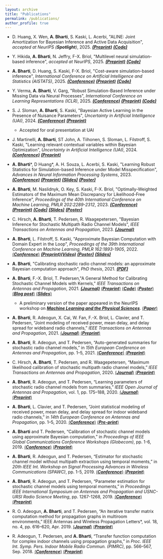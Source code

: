 ```yaml
---
layout: archive
title: "Publications"
permalink: /publications/
author_profile: true
---
```

* D. Huang, X. Wen, **A. Bharti**, S. Kaski, L. Acerbi, "ALINE: Joint Amortization for Bayesian Inference and Active Data Acquisition", *accepted at NeurIPS (***Spotlight***)*, 2025. [***(Preprint)***](https://arxiv.org/abs/2506.07259) [***(Code)***](https://github.com/huangdaolang/aline)

* Y. Hikida, **A. Bharti**, N. Jeffry, F-X. Briol, "Multilevel neural simulation-based inference", *accepted at NeurIPS*, 2025. [***(Preprint)***](https://arxiv.org/abs/2506.06087) [***(Code)***](https://github.com/yugahikida/multilevel-sbi)

* **A. Bharti**, D. Huang, S. Kaski, F-X. Briol, "Cost-aware simulation-based inference", *International Conference on Artificial Intelligence and Statistics (AISTATS)*, 2025. [***(Conference)***](https://proceedings.mlr.press/v258/bharti25a.html)  [***(Preprint)***](https://arxiv.org/abs/2410.07930) [***(Code)***](https://github.com/huangdaolang/cost-aware-sbi)

* Y. Verma, **A. Bharti**, V. Garg, "Robust Simulation-Based Inference under Missing Data via Neural Processes", *International Conference on Learning Representations (ICLR)*, 2025. [***(Conference)***](https://openreview.net/forum?id=GsR3zRCRX5) [***(Preprint)***](https://arxiv.org/abs/2503.01287) [***(Code)***](https://github.com/Aalto-QuML/RISE)
  
* S. J. Sloman, **A. Bharti**, S. Kaski, "Bayesian Active Learning in the Presence of Nuisance Parameters", *Uncertainty in Artificial Intelligence (UAI)*, 2024. [***(Conference)***](https://openreview.net/forum?id=dRa16UhuZi) [***(Preprint)***](https://arxiv.org/abs/2310.14968)
  - Accepted for oral presentation at UAI

* J. Martinelli, **A. Bharti**, ST John, A. Tiihonen, S. Sloman, L. Filstroff, S. Kaski, "Learning relevant contextual variables within Bayesian Optimization", *Uncertainty in Artificial Intelligence (UAI)*, 2024. [***(Conference)***](https://openreview.net/forum?id=qb33ha9frm)  [***(Preprint)***](https://arxiv.org/abs/2305.14120)

* **A. Bharti**\*, D Huang\*, A. H. Souza, L. Acerbi, S. Kaski, "Learning Robust Statistics for Simulation-based Inference under Model Misspecification", *Advances in Neural Information Processing Systems*, 2023. [***(Conference)***](https://openreview.net/forum?id=STrXsSIEiq) [***(Preprint)***](https://arxiv.org/abs/2305.15871) [***(Slides)***](https://bharti-ayush.github.io/files/Presentation_Robust_SBI.pdf) [***(Poster)***](https://bharti-ayush.github.io/files/Poster_Neurips_2023.pdf)

* **A. Bharti**, M. Naslidnyk, O. Key, S. Kaski, F-X. Briol, "Optimally-Weighted Estimators of the Maximum Mean Discrepancy for Likelihood-Free Inference", *Proceedings of the 40th International Conference on Machine Learning, PMLR 202:2289-2312*, 2023. [***(Conference)***](https://proceedings.mlr.press/v202/bharti23a.html) [***(Preprint)***](https://arxiv.org/abs/2301.11674) [***(Code)***](https://github.com/bharti-ayush/optimally-weighted_MMD) [***(Slides)***](https://bharti-ayush.github.io/files/OptimallyWeighted_MMD_slides.pdf) [***(Poster)***](https://bharti-ayush.github.io/files/Poster_ICML2023.pdf) 

* C. Hirsch, **A. Bharti**, T. Pedersen, R. Waagepetersen, "Bayesian Inference for Stochastic Multipath Radio Channel Models", *IEEE Transactions on Antennas and Propagation*, 2023. [***(Journal)***](https://ieeexplore.ieee.org/document/10045670)

* **A. Bharti**, L. Filstroff, S. Kaski, "Approximate Bayesian Computation with Domain Expert in the Loop", *Proceedings of the 39th International Conference on Machine Learning, PMLR 162:1893-1905*, 2022. [(***Conference***)](https://proceedings.mlr.press/v162/bharti22a.html) [***(Preprint)***](https://arxiv.org/abs/2201.12090)[***(Video)***](https://youtu.be/Gx18PH0kiY8 ) [***(Poster)***](https://bharti-ayush.github.io/files/ICML_poster.pdf) 
[***(Slides)***](https://bharti-ayush.github.io/files/HITL-ABC_slides.pdf)

* **A. Bharti**, "Calibrating stochastic radio channel models: an approximate Bayesian computation approach", *PhD thesis*, 2021. [***(PDF)***](https://bharti-ayush.github.io/files/Ayush_thesis.pdf)

* **A. Bharti**, F.-X. Briol, T. Pedersen,"A General Method for Calibrating Stochastic Channel Models with Kernels," *IEEE Transactions on Antennas and Propagation*, 2021. [***(Journal)***](https://ieeexplore.ieee.org/document/9445690) [(***Preprint***)](https://arxiv.org/abs/2012.09612) [(***Code***)](https://github.com/bharti-ayush/Kernel-based-ABC) [(***Poster***)](https://ml4physicalsciences.github.io/2021/files/NeurIPS_ML4PS_2021_2_poster.png) [(***Blog post***)](https://www.turing.ac.uk/blog/using-machine-learning-improve-reliability-wireless-communication-systems) [(***Slides***)](https://bharti-ayush.github.io/files/UCL_seminar.pdf)
  - A preliminary version of the paper appeared in the NeurIPS workshop on [***Machine Learning and the Physical Sciences***](https://ml4physicalsciences.github.io/2021/). [(***Paper***)](https://ml4physicalsciences.github.io/2021/files/NeurIPS_ML4PS_2021_2.pdf)

* **A.  Bharti**,  R.  Adeogun,  X.  Cai,  W.  Fan,  F.-X.  Briol,  L.  Clavier,  and T. Pedersen, “Joint modeling of received power, mean delay, and delay spread  for  wideband  radio  channels,” *IEEE  Transactions on Antennas and Propagation*, 2021. [(***Journal***)](https://ieeexplore.ieee.org/document/9362172) [(***Preprint***)](https://arxiv.org/abs/2005.06808)

* **A.  Bharti**,  R.  Adeogun,  and  T.  Pedersen,  “Auto-generated summaries for stochastic radio channel models,” in *15th European Conference on Antennas and Propagation*, pp. 1–5, 2021. [(***Conference***)](https://ieeexplore.ieee.org/document/9411312) [(***Preprint***)](https://vbn.aau.dk/ws/portalfiles/portal/406845362/Auto_generated_Summaries_for_Stochastic_Radio_Channel_Models.pdf)

* C.  Hirsch,  **A.  Bharti**,  T.  Pedersen,  and  R.  Waagepetersen,  “Maximum likelihood  calibration  of  stochastic  multipath  radio  channel  models,” *IEEE Transactions on Antennas and Propagation*, 2020. [(***Journal***)](https://ieeexplore.ieee.org/document/9298915) [(***Preprint***)](https://vbn.aau.dk/ws/files/388490076/main_document.pdf)

*  **A.  Bharti**,  R.  Adeogun,  and  T.  Pedersen,  “Learning  parameters  of stochastic  radio  channel  models  from  summaries,” *IEEE  Open  Journal  of Antennas and Propagation*, vol. 1, pp. 175–188, 2020. [(***Journal***)](https://ieeexplore.ieee.org/document/9076672) [(***Preprint***)](https://vbn.aau.dk/ws/portalfiles/portal/331132389/Learning_parameters_of_stochastic_channel_models_using_summaries.pdf)

*  **A.  Bharti**,  L.  Clavier,  and  T.  Pedersen,  “Joint  statistical  modeling  of received power, mean delay, and delay spread for indoor wideband radio channels,” in *14th European Conference on Antennas and Propagation*, pp. 1–5, 2020. [(***Conference***)](https://ieeexplore.ieee.org/document/9135412) [(***Pre-print***)](https://vbn.aau.dk/ws/files/319153188/EuCAP2020_template.pdf)

*  **A.  Bharti**  and  T.  Pedersen,  “Calibration  of  stochastic  channel  models using approximate Bayesian computation,” in *Proceedings of IEEE Global Communications Conference Workshops (Globecom)*, pp. 1-6, 2019. [(***Conference***)](https://ieeexplore.ieee.org/document/9024563) [(***Preprint***)](https://vbn.aau.dk/ws/files/314824548/conf.pdf)

*  **A.  Bharti**,  R.  Adeogun,  and  T.  Pedersen,  “Estimator  for  stochastic channel model without multipath extraction using temporal moments,” in *20th  IEEE  Int.  Workshop  on  Signal  Processing  Advances  in  Wireless Communications (SPAWC)*, pp. 1-5, 2019. [(***Conference***)](https://ieeexplore.ieee.org/document/8815389) [(***Preprint***)](https://vbn.aau.dk/ws/files/304061155/conference_041818.pdf)

*  **A. Bharti**, R. Adeogun, and T. Pedersen, “Parameter estimation for stochastic channel models using temporal moments,” in *Proceedings IEEE International Symposium on Antennas and Propagation and USNC-URSI Radio Science Meeting*, pp. 1267-1268, 2019. [(***Conference***)](https://ieeexplore.ieee.org/document/8888862) [(***Preprint***)](https://vbn.aau.dk/ws/files/298467560/conference_041818.pdf)

* R. O. Adeogun, **A. Bharti**, and T. Pedersen, “An iterative transfer matrix computation method for propagation graphs in multiroom environments,” IEEE Antennas and Wireless Propagation Letters*, vol. 18, no. 4, pp. 616–620, Apr. 2019. [(***Journal***)](https://ieeexplore.ieee.org/document/8638953) [(***Preprint***)](https://vbn.aau.dk/ws/files/309144314/IterativeStateMatrixCOmputation.pdf)

* R. Adeogun, T. Pedersen, and **A. Bharti**, “Transfer function computation for complex indoor channels using propagation graphs,” in *Proc. IEEE Int. Symp. Pers. Indoor Mobile Radio Commun. (PIMRC)*, pp. 566–567, Sep. 2018. [(***Conference***)](https://ieeexplore.ieee.org/document/8580694) [(***Preprint***)](https://vbn.aau.dk/ws/files/283290509/ComplexIndoorGraphModel.pdf)
